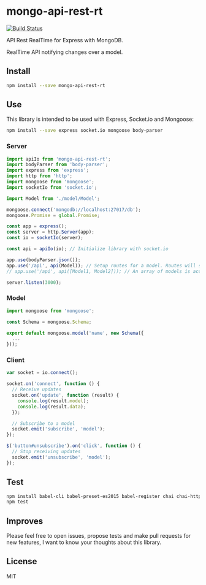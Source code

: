 # mongo-api-rest-rt

[![Build Status](https://travis-ci.org/chesstrian/mongo-api-rest-rt.svg?branch=master)](https://travis-ci.org/chesstrian/mongo-api-rest-rt)

API Rest RealTime for Express with MongoDB.

RealTime API notifying changes over a model. 

## Install

```bash
npm install --save mongo-api-rest-rt
```

## Use

This library is intended to be used with Express, Socket.io and Mongoose:

```bash
npm install --save express socket.io mongoose body-parser
```

### Server

```js
import apiIo from 'mongo-api-rest-rt';
import bodyParser from 'body-parser';
import express from 'express';
import http from 'http';
import mongoose from 'mongoose';
import socketIo from 'socket.io';

import Model from './model/Model';

mongoose.connect('mongodb://localhost:27017/db');
mongoose.Promise = global.Promise;

const app = express();
const server = http.Server(app);
const io = socketIo(server);

const api = apiIo(io); // Initialize library with socket.io

app.use(bodyParser.json());
app.use('/api', api(Model)); // Setup routes for a model. Routes will start with /api/model
// app.use('/api', api([Model1, Model2])); // An array of models is accepted.

server.listen(3000);

```

### Model
```js
import mongoose from 'mongoose';

const Schema = mongoose.Schema;

export default mongoose.model('name', new Schema({
  ...
}));

```

### Client

```js
var socket = io.connect();

socket.on('connect', function () {
  // Receive updates
  socket.on('update', function (result) {
    console.log(result.model);
    console.log(result.data);
  });

  // Subscribe to a model
  socket.emit('subscribe', 'model');
});

$('button#unsubscribe').on('click', function () {
  // Stop receiving updates
  socket.emit('unsubscribe', 'model');
});

```

## Test

```bash
npm install babel-cli babel-preset-es2015 babel-register chai chai-http mocha socket.io-client
npm test
```

## Improves

Please feel free to open issues, propose tests and make pull requests for new features, I want to know your thoughts about this library.

## License

MIT
